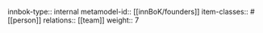 innbok-type:: internal
metamodel-id:: [[innBoK/founders]]
item-classes:: #[[person]]
relations:: [[team]]
weight:: 7


